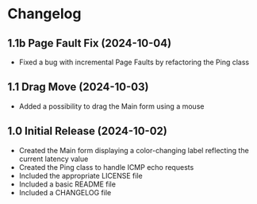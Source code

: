 # Changelog

## 1.1b Page Fault Fix (2024-10-04)
- Fixed a bug with incremental Page Faults by refactoring the Ping class

## 1.1 Drag Move (2024-10-03)
+ Added a possibility to drag the Main form using a mouse

## 1.0 Initial Release (2024-10-02)
+ Created the Main form displaying a color-changing label reflecting the current latency value
+ Created the Ping class to handle ICMP echo requests
+ Included the appropriate LICENSE file
+ Included a basic README file
+ Included a CHANGELOG file
